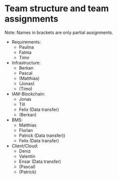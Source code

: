 # Team structure and team assignments
Note: Names in brackets are only partial assignments.
- Requirements:
    - Paulina
    - Fatma
    - Timo 
- Infrastructure:
    - Berkan
    - Pascal
    - (Matthias)
    - (Jonas)
    - (Timo)
- IAM-Blockchain:
    - Jonas
    - Till
    - Felix (Data transfer)
    - (Berkan)
- BMS:
    - Matthias
    - Florian
    - Patrick (Data transfer))
    - Felix (Data transfer)
- Client/Cloud:
    - Deniz
    - Valentin
    - Ensar (Data transfer)
    - (Pascal)
    - (Patrick)
